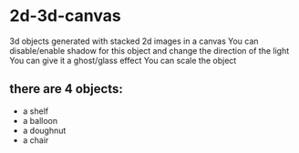 # 2d-3d-canvas

3d objects generated with stacked 2d images in a canvas
You can disable/enable shadow for this object
and change the direction of the light
You can give it a ghost/glass effect
You can scale the object

## there are 4 objects:
- a shelf
- a balloon
- a doughnut
- a chair
